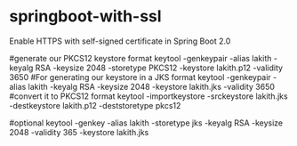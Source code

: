 # springboot-with-ssl
Enable HTTPS with self-signed certificate in Spring Boot 2.0



#generate our PKCS12 keystore format
 keytool -genkeypair -alias lakith -keyalg RSA -keysize 2048 -storetype PKCS12 -keystore lakith.p12 -validity 3650
#For generating our keystore in a JKS format
 keytool -genkeypair -alias lakith -keyalg RSA -keysize 2048 -keystore lakith.jks -validity 3650
#convert it to PKCS12 format
 keytool -importkeystore -srckeystore lakith.jks -destkeystore lakith.p12 -deststoretype pkcs12
 
 
#optional
  keytool -genkey -alias lakith -storetype jks -keyalg RSA -keysize 2048 -validity 365 -keystore lakith.jks



